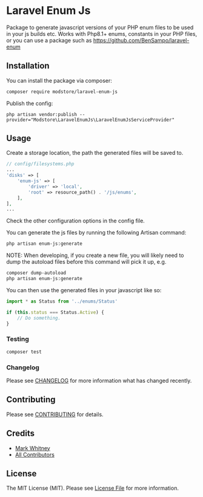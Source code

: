 # Laravel Enum Js

Package to generate javascript versions of your PHP enum files to be used in your js builds etc.
Works with Php8.1+ enums, constants in your PHP files, or you can use a package such as https://github.com/BenSampo/laravel-enum

## Installation

You can install the package via composer:

```bash
composer require modstore/laravel-enum-js
```

Publish the config:

```
php artisan vendor:publish --provider="Modstore\LaravelEnumJs\LaravelEnumJsServiceProvider"
```

## Usage

Create a storage location, the path the generated files will be saved to.
``` php
// config/filesystems.php
...
'disks' => [
    'enum-js' => [
        'driver' => 'local',
        'root' => resource_path() . '/js/enums',
    ],
],
...
```
Check the other configuration options in the config file.

You can generate the js files by running the following Artisan command:
``` bash
php artisan enum-js:generate 
```

NOTE: When developing, if you create a new file, you will likely need to dump the
 autoload files before this command will pick it up, e.g.
``` bash
composer dump-autoload
php artisan enum-js:generate 
```

You can then use the generated files in your javascript like so:
``` javascript
import * as Status from '../enums/Status'

if (this.status === Status.Active) {
    // Do something.
}
```

### Testing

``` bash
composer test
```

### Changelog

Please see [CHANGELOG](CHANGELOG.md) for more information what has changed recently.

## Contributing

Please see [CONTRIBUTING](CONTRIBUTING.md) for details.

## Credits

- [Mark Whitney](https://github.com/modstore)
- [All Contributors](../../contributors)

## License

The MIT License (MIT). Please see [License File](LICENSE.md) for more information.
